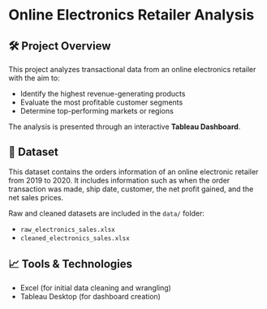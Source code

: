 # Online Electronics Retailer Analysis

## 🛠️ Project Overview
This project analyzes transactional data from an online electronics retailer with the aim to:
- Identify the highest revenue-generating products
- Evaluate the most profitable customer segments
- Determine top-performing markets or regions

The analysis is presented through an interactive **Tableau Dashboard**.

## 📂 Dataset
This dataset contains the orders information of an online electronic retailer from 2019 to 2020. It includes information such as when the order transaction was made, ship date, customer, the net profit gained, and the net sales prices.

Raw and cleaned datasets are included in the `data/` folder:  
- `raw_electronics_sales.xlsx`  
- `cleaned_electronics_sales.xlsx`  

## 📈 Tools & Technologies
- Excel (for initial data cleaning and wrangling)  
- Tableau Desktop (for dashboard creation)  

